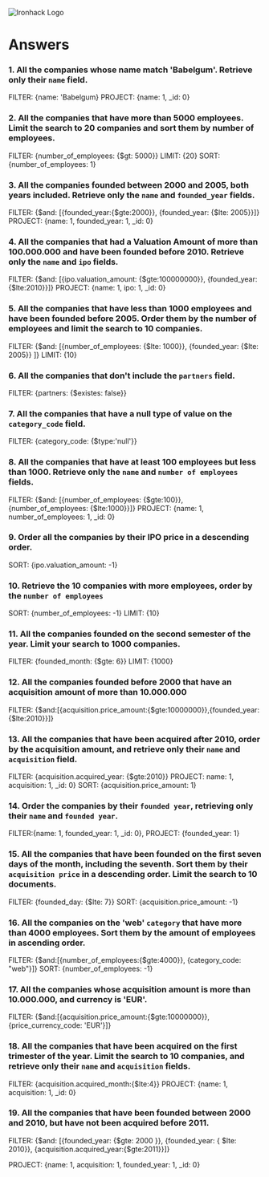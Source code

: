 ![Ironhack Logo](https://i.imgur.com/1QgrNNw.png)

# Answers

### 1. All the companies whose name match 'Babelgum'. Retrieve only their `name` field.

<!-- Your Code Goes Here -->
FILTER: {name: 'Babelgum}
PROJECT: {name: 1, _id: 0}

### 2. All the companies that have more than 5000 employees. Limit the search to 20 companies and sort them by **number of employees**.

<!-- Your Code Goes Here -->
FILTER: {number_of_employees: {$gt: 5000}} 
LIMIT: {20}
SORT: {number_of_employees: 1}

### 3. All the companies founded between 2000 and 2005, both years included. Retrieve only the `name` and `founded_year` fields.

<!-- Your Code Goes Here -->
FILTER: {$and: [{founded_year:{$gte:2000}}, {founded_year: {$lte: 2005}}]}
PROJECT: {name: 1, founded_year: 1, _id: 0}

### 4. All the companies that had a Valuation Amount of more than 100.000.000 and have been founded before 2010. Retrieve only the `name` and `ipo` fields.

<!-- Your Code Goes Here -->
FILTER: {$and: [{ipo.valuation_amount: {$gte:100000000}}, {founded_year: {$lte:2010}}]}
PROJECT: {name: 1, ipo: 1, _id: 0}


### 5. All the companies that have less than 1000 employees and have been founded before 2005. Order them by the number of employees and limit the search to 10 companies.

<!-- Your Code Goes Here -->
FILTER: {$and: [{number_of_employees: {$lte: 1000}}, {founded_year: {$lte: 2005}} ]}
LIMIT: {10}

### 6. All the companies that don't include the `partners` field.

<!-- Your Code Goes Here -->
FILTER: {partners: {$existes: false}}

### 7. All the companies that have a null type of value on the `category_code` field.

<!-- Your Code Goes Here -->
FILTER: {category_code: {$type:'null'}}


### 8. All the companies that have at least 100 employees but less than 1000. Retrieve only the `name` and `number of employees` fields.

<!-- Your Code Goes Here -->
FILTER: {$and: [{number_of_employees: {$gte:100}}, {number_of_employees: {$lte:1000}}]}
PROJECT: {name: 1, number_of_employees: 1, _id: 0}

### 9. Order all the companies by their IPO price in a descending order.

<!-- Your Code Goes Here -->
SORT: {ipo.valuation_amount: -1}

### 10. Retrieve the 10 companies with more employees, order by the `number of employees`

<!-- Your Code Goes Here -->
SORT: {number_of_employees: -1}
LIMIT: {10}

### 11. All the companies founded on the second semester of the year. Limit your search to 1000 companies.

<!-- Your Code Goes Here -->
FILTER: {founded_month: {$gte: 6}}
LIMIT: {1000}

### 12. All the companies founded before 2000 that have an acquisition amount of more than 10.000.000

<!-- Your Code Goes Here -->
FILTER: {$and:[{acquisition.price_amount:{$gte:10000000}},{founded_year:{$lte:2010}}]}


### 13. All the companies that have been acquired after 2010, order by the acquisition amount, and retrieve only their `name` and `acquisition` field.

<!-- Your Code Goes Here -->
FILTER: {acquisition.acquired_year: {$gte:2010}}
PROJECT: name: 1, acquisition: 1, _id: 0}
SORT: {acquisition.price_amount: 1}

### 14. Order the companies by their `founded year`, retrieving only their `name` and `founded year`.

<!-- Your Code Goes Here -->
FILTER:{name: 1, founded_year: 1, _id: 0},
PROJECT: {founded_year: 1}

### 15. All the companies that have been founded on the first seven days of the month, including the seventh. Sort them by their `acquisition price` in a descending order. Limit the search to 10 documents.

<!-- Your Code Goes Here -->
FILTER: {founded_day: {$lte: 7}}
SORT: {acquisition.price_amount: -1}

### 16. All the companies on the 'web' `category` that have more than 4000 employees. Sort them by the amount of employees in ascending order.

<!-- Your Code Goes Here -->
FILTER: {$and:[{number_of_employees:{$gte:4000}}, {category_code: "web"}]}
SORT: {number_of_employees: -1}

### 17. All the companies whose acquisition amount is more than 10.000.000, and currency is 'EUR'.

<!-- Your Code Goes Here -->
FILTER: {$and:[{acquisition.price_amount:{$gte:10000000}},{price_currency_code: 'EUR'}]}


### 18. All the companies that have been acquired on the first trimester of the year. Limit the search to 10 companies, and retrieve only their `name` and `acquisition` fields.

<!-- Your Code Goes Here -->
FILTER: {acquisition.acquired_month:{$lte:4}}
PROJECT: {name: 1, acquisition: 1, _id: 0}

### 19. All the companies that have been founded between 2000 and 2010, but have not been acquired before 2011.

<!-- Your Code Goes Here -->
FILTER: {$and: [{founded_year: {$gte: 2000 }}, {founded_year: { $lte: 2010}}, {acquisition.acquired_year:{$gte:2011}}]}

PROJECT: {name: 1, acquisition: 1, founded_year: 1, _id: 0}
